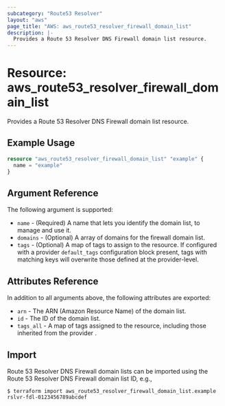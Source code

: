 ```yaml
---
subcategory: "Route53 Resolver"
layout: "aws"
page_title: "AWS: aws_route53_resolver_firewall_domain_list"
description: |-
  Provides a Route 53 Resolver DNS Firewall domain list resource.
---
```


# Resource: aws_route53_resolver_firewall_domain_list

Provides a Route 53 Resolver DNS Firewall domain list resource.

## Example Usage

```terraform
resource "aws_route53_resolver_firewall_domain_list" "example" {
  name = "example"
}
```

## Argument Reference

The following argument is supported:

* `name` - (Required) A name that lets you identify the domain list, to manage and use it.
* `domains` - (Optional) A array of domains for the firewall domain list.
* `tags` - (Optional) A map of tags to assign to the resource. If configured with a provider `default_tags` configuration block present, tags with matching keys will overwrite those defined at the provider-level.

## Attributes Reference

In addition to all arguments above, the following attributes are exported:

* `arn` - The ARN (Amazon Resource Name) of the domain list.
* `id` - The ID of the domain list.
* `tags_all` - A map of tags assigned to the resource, including those inherited from the provider .

## Import

 Route 53 Resolver DNS Firewall domain lists can be imported using the Route 53 Resolver DNS Firewall domain list ID, e.g.,

```
$ terraform import aws_route53_resolver_firewall_domain_list.example rslvr-fdl-0123456789abcdef
```

